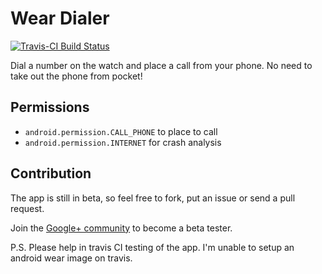 
# Wear Dialer
[![Travis-CI Build Status](https://travis-ci.org/chipset95/WearDialer.svg)](https://travis-ci.org/chipset95/WearDialer)

Dial a number on the watch and place a call from your phone. No need to take out the phone from pocket!

## Permissions

- `android.permission.CALL_PHONE` to place to call
- `android.permission.INTERNET` for crash analysis

## Contribution

The app is still in beta, so feel free to fork, put an issue or send a pull request.

Join the [Google+ community](https://plus.google.com/communities/102020203714396804737) to become a beta tester.


P.S. Please help in travis CI testing of the app. I'm unable to setup an android wear image on travis.